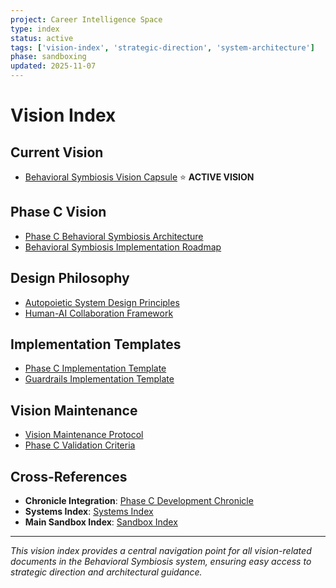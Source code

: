 ```yaml
---
project: Career Intelligence Space
type: index
status: active
tags: ['vision-index', 'strategic-direction', 'system-architecture']
phase: sandboxing
updated: 2025-11-07
---
```


# Vision Index

## Current Vision
- [Behavioral Symbiosis Vision Capsule](./2025-11-07_Behavioral_Symbiosis_Vision_Capsule.md) ⭐ **ACTIVE VISION**

## Phase C Vision
- [Phase C Behavioral Symbiosis Architecture](../systems/2025-11-07_Phase_C_Behavioral_Symbiosis_Architecture.md)
- [Behavioral Symbiosis Implementation Roadmap](../systems/2025-11-07_Behavioral_Symbiosis_Implementation_Roadmap.md)

## Design Philosophy
- [Autopoietic System Design Principles](../design_philosophy/2025-11-07_Autopoietic_System_Design_Principles.md)
- [Human-AI Collaboration Framework](../systems/2025-11-07_Human_AI_Collaboration_Framework.md)

## Implementation Templates
- [Phase C Implementation Template](../templates/phase_c/TEMPLATE_phase_c_implementation.md)
- [Guardrails Implementation Template](../templates/phase_c/TEMPLATE_guardrails_implementation.md)

## Vision Maintenance
- [Vision Maintenance Protocol](../systems/2025-11-07_Vision_Maintenance_Protocol.md)
- [Phase C Validation Criteria](../systems/2025-11-07_Phase_C_Validation_Criteria.md)

## Cross-References
- **Chronicle Integration**: [Phase C Development Chronicle](../../08_CHRONICLE/phase_c/2025-11-07_Phase_C_Development_Chronicle.md)
- **Systems Index**: [Systems Index](../systems/INDEX.md)
- **Main Sandbox Index**: [Sandbox Index](../INDEX.md)

---

*This vision index provides a central navigation point for all vision-related documents in the Behavioral Symbiosis system, ensuring easy access to strategic direction and architectural guidance.*
